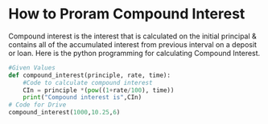 # How to Proram Compound Interest

Compound interest is the interest that is calculated on the initial principal & contains all of the accumulated interest from previous interval on a deposit or loan.
Here is the python  programming for calculating Compound Interest.

```python runnable
#Given Values
def compound_interest(principle, rate, time):
    #Code to calculate compound interest
    CIn = principle *(pow((1+rate/100), time))
    print("Compound interest is",CIn)
# Code for Drive
compound_interest(1000,10.25,6)
```


